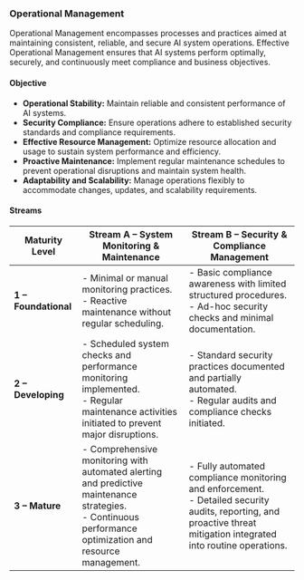 ### Operational Management

Operational Management encompasses processes and practices aimed at maintaining consistent, reliable, and secure AI system operations. Effective Operational Management ensures that AI systems perform optimally, securely, and continuously meet compliance and business objectives.

#### Objective

* **Operational Stability:** Maintain reliable and consistent performance of AI systems.
* **Security Compliance:** Ensure operations adhere to established security standards and compliance requirements.
* **Effective Resource Management:** Optimize resource allocation and usage to sustain system performance and efficiency.
* **Proactive Maintenance:** Implement regular maintenance schedules to prevent operational disruptions and maintain system health.
* **Adaptability and Scalability:** Manage operations flexibly to accommodate changes, updates, and scalability requirements.

#### Streams

| Maturity Level       | Stream A – System Monitoring & Maintenance                                                                                                                  | Stream B – Security & Compliance Management                                                                                                                            |
| -------------------- | ----------------------------------------------------------------------------------------------------------------------------------------------------------- | ---------------------------------------------------------------------------------------------------------------------------------------------------------------------- |
| **1 – Foundational** | - Minimal or manual monitoring practices.<br>- Reactive maintenance without regular scheduling.                                                             | - Basic compliance awareness with limited structured procedures.<br>- Ad-hoc security checks and minimal documentation.                                                |
| **2 – Developing**   | - Scheduled system checks and performance monitoring implemented.<br>- Regular maintenance activities initiated to prevent major disruptions.               | - Standard security practices documented and partially automated.<br>- Regular audits and compliance checks initiated.                                                 |
| **3 – Mature**       | - Comprehensive monitoring with automated alerting and predictive maintenance strategies.<br>- Continuous performance optimization and resource management. | - Fully automated compliance monitoring and enforcement.<br>- Detailed security audits, reporting, and proactive threat mitigation integrated into routine operations. |
